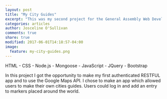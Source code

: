 ```yaml
---
layout: post
title: "My City Guides"
excerpt: "This was my second project for the General Assembly Web Development Immersive Course. The assignment for this project was to create a authenticated app using the Google maps API"
categories: articles
author: Josceline O'Sullivan
comments: true
share: true
modified: 2017-06-01T14:18:57-04:00
image:
  feature: my-city-guides.png
---
```


HTML - CSS - Node.js - Mongoose - JavaScript - JQuery - Bootstrap

In this project I got the opportunity to make my first authenticated RESTFUL app and to use the Google Maps API. I chose to make an app which allowed users to make their own cities guides. Users could log in and add an entry to markers placed around the world.
